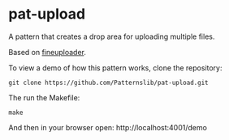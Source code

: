 pat-upload
==========

A pattern that creates a drop area for uploading multiple files.

Based on [fineuploader](http://fineuploader.com).

To view a demo of how this pattern works, clone the repository:

    git clone https://github.com/Patternslib/pat-upload.git

The run the Makefile:

    make

And then in your browser open: http://localhost:4001/demo
